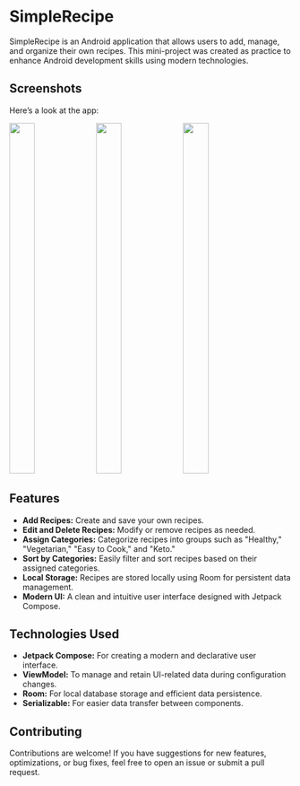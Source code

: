 # SimpleRecipe

SimpleRecipe is an Android application that allows users to add, manage, and organize their own recipes. This mini-project was created as practice to enhance Android development skills using modern technologies.

## Screenshots
Here’s a look at the app:

<img src="https://github.com/user-attachments/assets/9ed6df54-edd6-4001-8b46-20a72b728d6c" width="30%"  height = 625px />
<img src="https://github.com/user-attachments/assets/0b3692b0-0c64-4a79-8871-6b8b381c485d" width="30%" height = 625px />
<img src="https://github.com/user-attachments/assets/208b700d-f627-498e-b172-61469b53caf8" width="30%" height = 625px />

## Features
- **Add Recipes:** Create and save your own recipes.
- **Edit and Delete Recipes:** Modify or remove recipes as needed.
- **Assign Categories:** Categorize recipes into groups such as "Healthy," "Vegetarian," "Easy to Cook," and "Keto."
- **Sort by Categories:** Easily filter and sort recipes based on their assigned categories.
- **Local Storage:** Recipes are stored locally using Room for persistent data management.
- **Modern UI:** A clean and intuitive user interface designed with Jetpack Compose.

## Technologies Used
- **Jetpack Compose:** For creating a modern and declarative user interface.
- **ViewModel:** To manage and retain UI-related data during configuration changes.
- **Room:** For local database storage and efficient data persistence.
- **Serializable:** For easier data transfer between components.

## Contributing
Contributions are welcome! If you have suggestions for new features, optimizations, or bug fixes, feel free to open an issue or submit a pull request.

